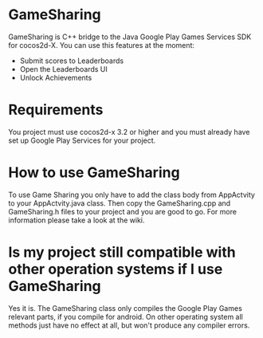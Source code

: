 GameSharing
===========

GameSharing is C++ bridge to the Java Google Play Games Services SDK for cocos2d-X.
You can use this features at the moment:
* Submit scores to Leaderboards
* Open the Leaderboards UI
* Unlock Achievements

Requirements
===========

You project must use cocos2d-x 3.2 or higher and you must already have set up Google Play Services for your project.

How to use GameSharing
=====================

To use Game Sharing you only have to add the class body from AppActvity to your AppActvity.java
class. Then copy the GameSharing.cpp and GameSharing.h files to your project and you are good to go.
For more information please take a look at the wiki.

Is my project still compatible with other operation systems if I use GameSharing
===============================================================================

Yes it is. The GameSharing class only compiles the Google Play Games relevant parts, if you compile for android.
On other operating system all methods just have no effect at all, but won't produce any compiler errors.
